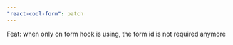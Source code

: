 ```yaml
---
"react-cool-form": patch
---
```


Feat: when only on form hook is using, the form id is not required anymore

